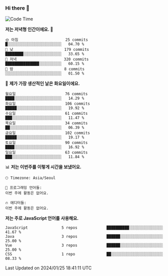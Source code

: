 ### Hi there 👋

<!--
**hi-aa/hi-aa** is a ✨ _special_ ✨ repository because its `README.md` (this file) appears on your GitHub profile.

Here are some ideas to get you started:

- 🔭 I’m currently working on ...
- 🌱 I’m currently learning ...
- 👯 I’m looking to collaborate on ...
- 🤔 I’m looking for help with ...
- 💬 Ask me about ...
- 📫 How to reach me: ...
- 😄 Pronouns: ...
- ⚡ Fun fact: ...
-->

<!--START_SECTION:waka-->
![Code Time](http://img.shields.io/badge/Code%20Time-47%20hrs%2057%20mins-blue)

**저는 저녁형 인간이에요. 🦉** 

```text
🌞 아침                     25 commits          █░░░░░░░░░░░░░░░░░░░░░░░░   04.70 % 
🌆 낮　                     179 commits         ████████░░░░░░░░░░░░░░░░░   33.65 % 
🌃 저녁                     320 commits         ███████████████░░░░░░░░░░   60.15 % 
🌙 밤　                     8 commits           ░░░░░░░░░░░░░░░░░░░░░░░░░   01.50 % 
```
📅 **제가 가장 생산적인 날은 화요일이에요.** 

```text
월요일                      76 commits          ████░░░░░░░░░░░░░░░░░░░░░   14.29 % 
화요일                      106 commits         █████░░░░░░░░░░░░░░░░░░░░   19.92 % 
수요일                      61 commits          ███░░░░░░░░░░░░░░░░░░░░░░   11.47 % 
목요일                      34 commits          ██░░░░░░░░░░░░░░░░░░░░░░░   06.39 % 
금요일                      102 commits         █████░░░░░░░░░░░░░░░░░░░░   19.17 % 
토요일                      90 commits          ████░░░░░░░░░░░░░░░░░░░░░   16.92 % 
일요일                      63 commits          ███░░░░░░░░░░░░░░░░░░░░░░   11.84 % 
```


📊 **저는 이번주를 이렇게 시간을 보냈어요.** 

```text
🕑︎ Timezone: Asia/Seoul

💬 프로그래밍 언어들: 
이번 주에 활동은 없어요.

🔥 에디터들: 
이번 주에 활동은 없어요.
```

**저는 주로 JavaScript 언어를 사용해요.** 

```text
JavaScript               5 repos             ██████████░░░░░░░░░░░░░░░   41.67 % 
Java                     3 repos             ██████░░░░░░░░░░░░░░░░░░░   25.00 % 
Vue                      3 repos             ██████░░░░░░░░░░░░░░░░░░░   25.00 % 
CSS                      1 repo              ██░░░░░░░░░░░░░░░░░░░░░░░   08.33 % 
```




 Last Updated on 2024/01/25 18:41:11 UTC
<!--END_SECTION:waka-->
